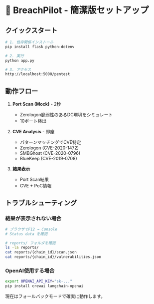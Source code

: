 # 🚀 BreachPilot - 簡潔版セットアップ

## クイックスタート

```bash
# 1. 依存関係インストール
pip install flask python-dotenv

# 2. 実行
python app.py

# 3. アクセス
http://localhost:5000/pentest
```

## 動作フロー

1. **Port Scan (Mock)** - 2秒
   - Zerologon脆弱性のあるDC環境をシミュレート
   - 10ポート検出

2. **CVE Analysis** - 即座
   - パターンマッチングでCVE特定
   - Zerologon (CVE-2020-1472)
   - SMBGhost (CVE-2020-0796)
   - BlueKeep (CVE-2019-0708)

3. **結果表示**
   - Port Scan結果
   - CVE + PoC情報

## トラブルシューティング

### 結果が表示されない場合

```bash
# ブラウザでF12 → Console
# Status data を確認

# reports/ フォルダを確認
ls -la reports/
cat reports/{chain_id}/scan.json
cat reports/{chain_id}/vulnerabilities.json
```

### OpenAI使用する場合

```bash
export OPENAI_API_KEY="sk-..."
pip install crewai langchain-openai
```

現在はフォールバックモードで確実に動作します。
